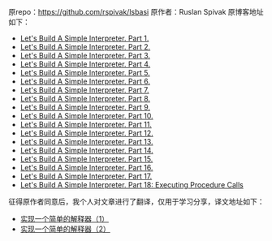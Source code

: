 原repo：https://github.com/rspivak/lsbasi
原作者：Ruslan Spivak
原博客地址如下：
+ [Let's Build A Simple Interpreter. Part 1.](https://ruslanspivak.com/lsbasi-part1/)
+ [Let's Build A Simple Interpreter. Part 2.](https://ruslanspivak.com/lsbasi-part2/)
+ [Let's Build A Simple Interpreter. Part 3.](https://ruslanspivak.com/lsbasi-part3/)
+ [Let's Build A Simple Interpreter. Part 4.](https://ruslanspivak.com/lsbasi-part4/)
+ [Let's Build A Simple Interpreter. Part 5.](https://ruslanspivak.com/lsbasi-part5/)
+ [Let's Build A Simple Interpreter. Part 6.](https://ruslanspivak.com/lsbasi-part6/)
+ [Let's Build A Simple Interpreter. Part 7.](https://ruslanspivak.com/lsbasi-part7/)
+ [Let's Build A Simple Interpreter. Part 8.](https://ruslanspivak.com/lsbasi-part8/)
+ [Let's Build A Simple Interpreter. Part 9.](https://ruslanspivak.com/lsbasi-part9/)
+ [Let's Build A Simple Interpreter. Part 10.](https://ruslanspivak.com/lsbasi-part10/)
+ [Let's Build A Simple Interpreter. Part 11.](https://ruslanspivak.com/lsbasi-part11/)
+ [Let's Build A Simple Interpreter. Part 12.](https://ruslanspivak.com/lsbasi-part12/)
+ [Let's Build A Simple Interpreter. Part 13.](https://ruslanspivak.com/lsbasi-part13/)
+ [Let's Build A Simple Interpreter. Part 14.](https://ruslanspivak.com/lsbasi-part14/)
+ [Let's Build A Simple Interpreter. Part 15.](https://ruslanspivak.com/lsbasi-part15/)
+ [Let's Build A Simple Interpreter. Part 16.](https://ruslanspivak.com/lsbasi-part16/)
+ [Let's Build A Simple Interpreter. Part 17.](https://ruslanspivak.com/lsbasi-part17/)
+ [Let's Build A Simple Interpreter. Part 18: Executing Procedure Calls](https://ruslanspivak.com/lsbasi-part18/)

征得原作者同意后，我个人对文章进行了翻译，仅用于学习分享，译文地址如下：
+ [实现一个简单的解释器（1）](https://www.cnblogs.com/Xlgd/p/12387570.html)
+ [实现一个简单的解释器（2）](https://www.cnblogs.com/Xlgd/p/12388627.html)
